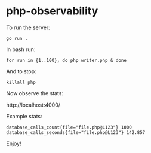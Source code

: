# php-observability

To run the server:

    go run .

In bash run:

    for run in {1..100}; do php writer.php & done

And to stop:

    killall php

Now observe the stats:

http://localhost:4000/

Example stats:

    database_calls_count{file="file.php@L123"} 1000
    database_calls_seconds{file="file.php@L123"} 142.857

Enjoy!